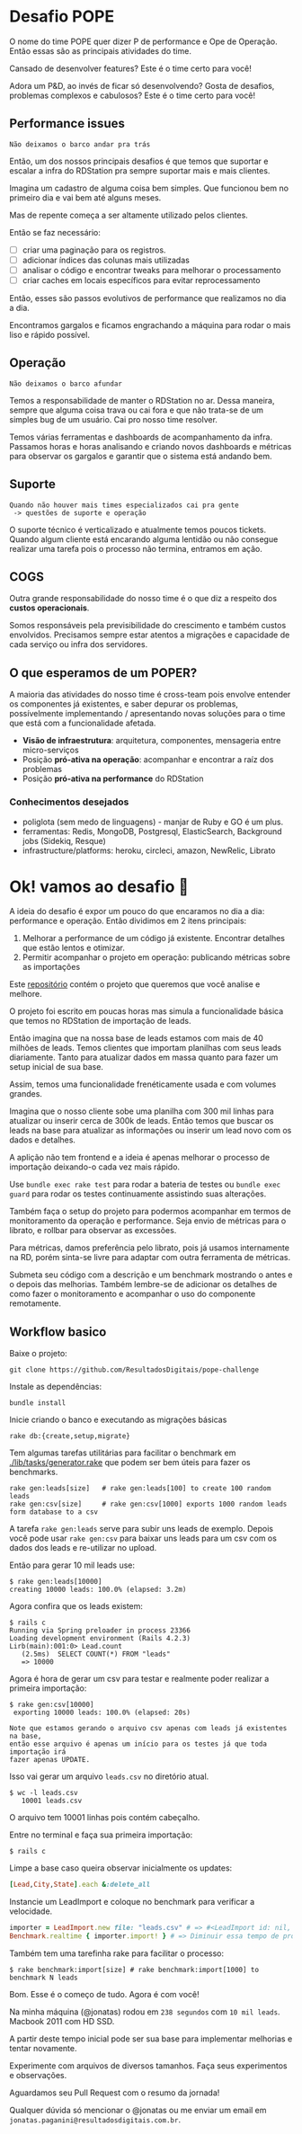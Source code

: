 # Desafio POPE

O nome do time POPE quer dizer P de performance e Ope de Operação. Então essas
são as principais atividades do time.

Cansado de desenvolver features? Este é o time certo para você!

Adora um P&D, ao invés de ficar só desenvolvendo?
Gosta de desafios, problemas complexos e cabulosos? Este é o time certo para você!

## Performance issues

    Não deixamos o barco andar pra trás

Então, um dos nossos principais desafios é que temos que suportar e escalar a infra do RDStation pra sempre suportar mais e mais clientes.

Imagina um cadastro de alguma coisa bem simples.  Que funcionou bem no primeiro dia e vai bem até alguns meses.

Mas de repente começa a ser altamente utilizado pelos clientes. 

Então se faz necessário:

- [ ] criar uma paginação para os registros.
- [ ] adicionar índices das colunas mais utilizadas
- [ ] analisar o código e encontrar tweaks para melhorar o processamento
- [ ] criar caches em locais específicos para evitar reprocessamento

Então, esses são passos evolutivos de performance que realizamos no dia a dia.

Encontramos gargalos e ficamos engrachando a máquina para rodar o mais liso e rápido possível.

## Operação

    Não deixamos o barco afundar

Temos a responsabilidade de manter o RDStation no ar. Dessa maneira, sempre que
alguma coisa trava ou cai fora e que não trata-se de um simples bug de um
usuário. Cai pro nosso time resolver.

Temos várias ferramentas e dashboards de acompanhamento da infra. Passamos
horas e horas analisando e criando novos dashboards e métricas para observar
os gargalos e garantir que o sistema está andando bem.


## Suporte

    Quando não houver mais times especializados cai pra gente
     -> questões de suporte e operação

O suporte técnico é verticalizado e atualmente temos poucos tickets. Quando
algum cliente está encarando alguma lentidão ou não consegue realizar uma
tarefa pois o processo não termina, entramos em ação.

## COGS

Outra grande responsabilidade do nosso time é o que diz a respeito dos **custos
operacionais**.

Somos responsáveis pela previsibilidade do crescimento e também custos
envolvidos. Precisamos sempre estar atentos a migrações e capacidade de cada
serviço ou infra dos servidores.

## O que esperamos de um POPER?

 A maioria das atividades do nosso time é cross-team pois envolve entender os componentes já existentes,
 e saber depurar os problemas, possívelmente implementando / apresentando novas soluções para o
 time que está com a funcionalidade afetada.

- **Visão de infraestrutura**: arquitetura, componentes, mensageria entre micro-serviços
- Posição **pró-ativa na operação**: acompanhar e encontrar a raíz dos problemas
- Posição **pró-ativa na performance** do RDStation

### Conhecimentos desejados

- poliglota (sem medo de linguagens) - manjar de Ruby e GO é um plus.
- ferramentas: Redis, MongoDB, Postgresql, ElasticSearch, Background jobs (Sidekiq, Resque)
- infrastructure/platforms: heroku, circleci, amazon, NewRelic, Librato

# Ok! vamos ao desafio :rocket:

A ideia do desafio é expor um pouco do que encaramos no dia a dia: performance
e operação. Então dividimos em 2 itens principais:

1. Melhorar a performance de um código já existente. Encontrar detalhes que estão lentos e otimizar.
2. Permitir acompanhar o projeto em operação: publicando métricas sobre as importações

Este [repositório](https://github.com/ResultadosDigitais/pope-challenge) contém o projeto que queremos que você analise e melhore.

O projeto foi escrito em poucas horas mas simula a funcionalidade básica que
temos no RDStation de importação de leads.

Então imagina que na nossa base de leads estamos com mais de 40 milhões de leads.
Temos clientes que importam planilhas com seus leads diariamente. Tanto para
atualizar dados em massa quanto para fazer um setup inicial de sua base.

Assim, temos uma funcionalidade frenéticamente usada e com volumes grandes.

Imagina que o nosso cliente sobe uma planilha com 300 mil linhas para atualizar
ou inserir cerca de 300k de leads. Então temos que buscar os leads na base para
atualizar as informações ou inserir um lead novo com os dados e detalhes.

A aplição não tem frontend e a ideia é apenas melhorar o processo de importação
deixando-o cada vez mais rápido.

Use `bundle exec rake test` para rodar a bateria de testes ou `bundle exec guard` para
rodar os testes continuamente assistindo suas alterações.


Também faça o setup do projeto para podermos acompanhar em termos de monitoramento da operação e performance.
Seja envio de métricas para o librato, e rollbar para observar as excessões.

Para métricas, damos preferência pelo librato, pois já usamos internamente na RD, porém sinta-se livre para adaptar com outra ferramenta de métricas.

Submeta seu código com a descrição e um benchmark mostrando o antes e o depois das melhorias. Também lembre-se de adicionar os detalhes de como fazer o monitoramento e acompanhar o uso do componente remotamente.

## Workflow basico

Baixe o projeto:

```
git clone https://github.com/ResultadosDigitais/pope-challenge
```

Instale as dependências:

```
bundle install
```

Inicie criando o banco e executando as migrações básicas

    rake db:{create,setup,migrate}

Tem algumas tarefas utilitárias para facilitar o benchmark em [./lib/tasks/generator.rake](./lib/tasks/generator.rake) que podem ser bem úteis para fazer os benchmarks.

```
rake gen:leads[size]   # rake gen:leads[100] to create 100 random leads
rake gen:csv[size]     # rake gen:csv[1000] exports 1000 random leads form database to a csv
```

A tarefa `rake gen:leads` serve para subir uns leads de exemplo. Depois você
pode usar `rake gen:csv` para baixar uns leads para um csv com os dados dos leads
e re-utilizar no upload.

Então para gerar 10 mil leads use:

```
$ rake gen:leads[10000]
creating 10000 leads: 100.0% (elapsed: 3.2m)
```


Agora confira que os leads existem:

```
$ rails c
Running via Spring preloader in process 23366
Loading development environment (Rails 4.2.3)
Lirb(main):001:0> Lead.count
   (2.5ms)  SELECT COUNT(*) FROM "leads"
   => 10000
```


Agora é hora de gerar um csv para testar e realmente poder realizar a primeira
importação:

```
$ rake gen:csv[10000]
 exporting 10000 leads: 100.0% (elapsed: 20s)
```

    Note que estamos gerando o arquivo csv apenas com leads já existentes na base,
    então esse arquivo é apenas um início para os testes já que toda importação irá
    fazer apenas UPDATE.

Isso vai gerar um arquivo `leads.csv` no diretório atual.

```
$ wc -l leads.csv
   10001 leads.csv
```

O arquivo tem 10001 linhas pois contém cabeçalho.

Entre no terminal e faça sua primeira importação:

```
$ rails c
```

Limpe a base caso queira observar inicialmente os updates:

```ruby
[Lead,City,State].each &:delete_all
```

Instancie um LeadImport e coloque no benchmark para verificar a velocidade.

```ruby
importer = LeadImport.new file: "leads.csv" # => #<LeadImport id: nil, file: "leads.csv", leads_imported: nil, leads_updated: nil, process_status: nil, created_at: nil, updated_at: nil>
Benchmark.realtime { importer.import! } # => Diminuir essa tempo de processamento é o seu objetivo!
```


Também tem uma tarefinha rake para facilitar o processo:

```
$ rake benchmark:import[size] # rake benchmark:import[1000] to benchmark N leads
```

Bom. Esse é o começo de tudo. Agora é com você!

Na minha máquina (@jonatas) rodou em `238 segundos` com `10 mil leads`. Macbook 2011 com HD SSD.

A partir deste tempo inicial pode ser sua base para implementar melhorias e tentar novamente.

Experimente com arquivos de diversos tamanhos. Faça seus experimentos e observações.

Aguardamos seu Pull Request com o resumo da jornada!

Qualquer dúvida só mencionar o @jonatas ou me enviar um email em `jonatas.paganini@resultadosdigitais.com.br`.

